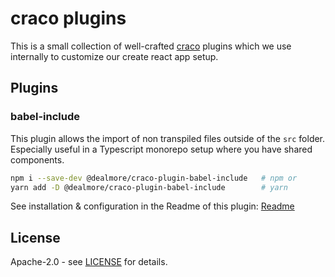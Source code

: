 # craco plugins

This is a small collection of well-crafted [craco](https://github.com/gsoft-inc/craco) plugins which we use internally to customize our create react app setup.

## Plugins

### babel-include

This plugin allows the import of non transpiled files outside of the `src` folder.
Especially useful in a Typescript monorepo setup where you have shared components.

```sh
npm i --save-dev @dealmore/craco-plugin-babel-include   # npm or
yarn add -D @dealmore/craco-plugin-babel-include        # yarn
```

See installation & configuration in the Readme of this plugin: [Readme](./plugins/craco-plugin-babel-include)

## License

Apache-2.0 - see [LICENSE](./LICENSE) for details.
